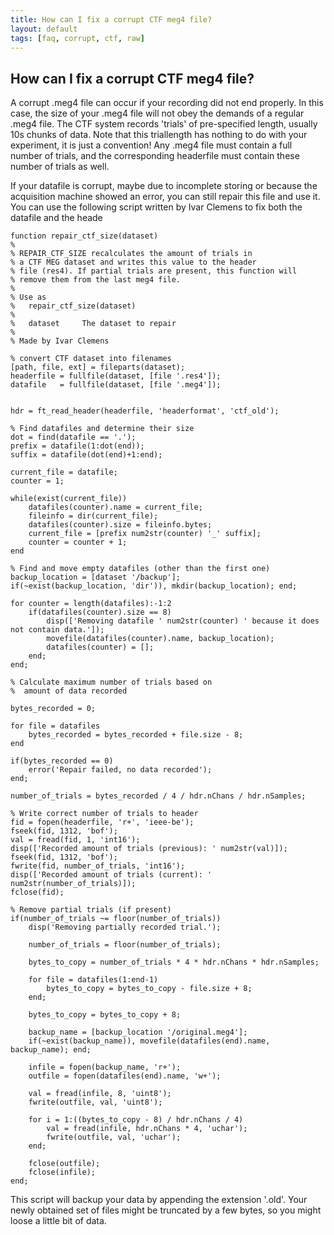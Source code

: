 ```yaml
---
title: How can I fix a corrupt CTF meg4 file?
layout: default
tags: [faq, corrupt, ctf, raw]
---
```


## How can I fix a corrupt CTF meg4 file?

A corrupt .meg4 file can occur if your recording did not end properly. In this case, the size of your .meg4 file will not obey the demands of a regular .meg4 file. The CTF system records 'trials' of pre-specified length, usually 10s chunks of data. Note that this triallength has nothing to do with your experiment, it is just a convention! Any .meg4 file must contain a full number of trials, and the corresponding headerfile must contain these number of trials as well. 

If your datafile is corrupt, maybe due to incomplete storing or because the acquisition machine showed an error, you can still repair this file and use it. You can use the following script written by Ivar Clemens to fix both the datafile and the heade

    function repair_ctf_size(dataset)
    %
    % REPAIR_CTF_SIZE recalculates the amount of trials in
    % a CTF MEG dataset and writes this value to the header 
    % file (res4). If partial trials are present, this function will 
    % remove them from the last meg4 file.
    %
    % Use as
    %   repair_ctf_size(dataset)
    %
    %   dataset     The dataset to repair
    %
    % Made by Ivar Clemens
    
    % convert CTF dataset into filenames
    [path, file, ext] = fileparts(dataset);
    headerfile = fullfile(dataset, [file '.res4']);
    datafile   = fullfile(dataset, [file '.meg4']);
      
    
    hdr = ft_read_header(headerfile, 'headerformat', 'ctf_old');
    
    % Find datafiles and determine their size
    dot = find(datafile == '.');
    prefix = datafile(1:dot(end));    
    suffix = datafile(dot(end)+1:end);
    
    current_file = datafile;
    counter = 1;
   
    while(exist(current_file))
        datafiles(counter).name = current_file; 
        fileinfo = dir(current_file);       
        datafiles(counter).size = fileinfo.bytes;
        current_file = [prefix num2str(counter) '_' suffix];       
        counter = counter + 1;
    end
    
    % Find and move empty datafiles (other than the first one)
    backup_location = [dataset '/backup'];
    if(~exist(backup_location, 'dir')), mkdir(backup_location); end;
    
    for counter = length(datafiles):-1:2
        if(datafiles(counter).size == 8)
            disp(['Removing datafile ' num2str(counter) ' because it does not contain data.']);
            movefile(datafiles(counter).name, backup_location);            
            datafiles(counter) = [];
        end;
    end;      
    
    % Calculate maximum number of trials based on
    %  amount of data recorded
    
    bytes_recorded = 0;
    
    for file = datafiles
        bytes_recorded = bytes_recorded + file.size - 8;
    end
    
    if(bytes_recorded == 0)
        error('Repair failed, no data recorded');
    end;
    
    number_of_trials = bytes_recorded / 4 / hdr.nChans / hdr.nSamples;
    
    % Write correct number of trials to header
    fid = fopen(headerfile, 'r+', 'ieee-be');
    fseek(fid, 1312, 'bof');
    val = fread(fid, 1, 'int16');
    disp(['Recorded amount of trials (previous): ' num2str(val)]);
    fseek(fid, 1312, 'bof');
    fwrite(fid, number_of_trials, 'int16');
    disp(['Recorded amount of trials (current): ' num2str(number_of_trials)]);    
    fclose(fid);        
    
    % Remove partial trials (if present)
    if(number_of_trials ~= floor(number_of_trials))       
        disp('Removing partially recorded trial.');
        
        number_of_trials = floor(number_of_trials);
        
        bytes_to_copy = number_of_trials * 4 * hdr.nChans * hdr.nSamples;
        
        for file = datafiles(1:end-1)
            bytes_to_copy = bytes_to_copy - file.size + 8;
        end;
        
        bytes_to_copy = bytes_to_copy + 8;
        
        backup_name = [backup_location '/original.meg4'];
        if(~exist(backup_name)), movefile(datafiles(end).name, backup_name); end;
    
        infile = fopen(backup_name, 'r+');
        outfile = fopen(datafiles(end).name, 'w+');
    
        val = fread(infile, 8, 'uint8');
        fwrite(outfile, val, 'uint8');
    
        for i = 1:((bytes_to_copy - 8) / hdr.nChans / 4)
            val = fread(infile, hdr.nChans * 4, 'uchar');
            fwrite(outfile, val, 'uchar');
        end;
    
        fclose(outfile);
        fclose(infile);
    end;
 
<div class="alert-warning">
This script will backup your data by appending the extension '.old'. Your newly obtained set of files might be truncated by a few bytes, so you might loose a little bit of data.
</div>
